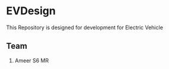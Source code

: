 # EVDesign
This Repository is designed for development for Electric Vehicle  


## Team
1. Ameer S6 MR
